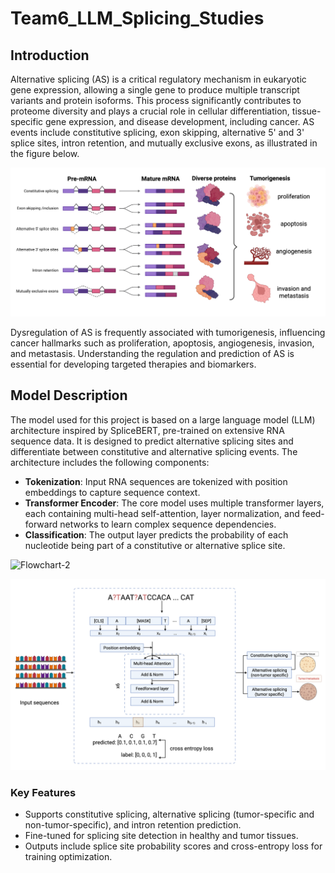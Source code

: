 # Team6_LLM_Splicing_Studies
## Introduction

Alternative splicing (AS) is a critical regulatory mechanism in eukaryotic gene expression, allowing a single gene to produce multiple transcript variants and protein isoforms. This process significantly contributes to proteome diversity and plays a crucial role in cellular differentiation, tissue-specific gene expression, and disease development, including cancer. AS events include constitutive splicing, exon skipping, alternative 5' and 3' splice sites, intron retention, and mutually exclusive exons, as illustrated in the figure below.

![Alternative Splicing Mechanisms](alternative_splicing.png)

Dysregulation of AS is frequently associated with tumorigenesis, influencing cancer hallmarks such as proliferation, apoptosis, angiogenesis, invasion, and metastasis. Understanding the regulation and prediction of AS is essential for developing targeted therapies and biomarkers.

## Model Description
The model used for this project is based on a large language model (LLM) architecture inspired by SpliceBERT, pre-trained on extensive RNA sequence data. It is designed to predict alternative splicing sites and differentiate between constitutive and alternative splicing events. The architecture includes the following components:

- **Tokenization**: Input RNA sequences are tokenized with position embeddings to capture sequence context.
- **Transformer Encoder**: The core model uses multiple transformer layers, each containing multi-head self-attention, layer normalization, and feed-forward networks to learn complex sequence dependencies.
- **Classification**: The output layer predicts the probability of each nucleotide being part of a constitutive or alternative splice site.

![Flowchart-2](https://github.com/user-attachments/assets/15cd7633-0753-45b9-be9e-f71c7157b53d)

![Model Workflow](as_model.png)

### Key Features
- Supports constitutive splicing, alternative splicing (tumor-specific and non-tumor-specific), and intron retention prediction.
- Fine-tuned for splicing site detection in healthy and tumor tissues.
- Outputs include splice site probability scores and cross-entropy loss for training optimization.
